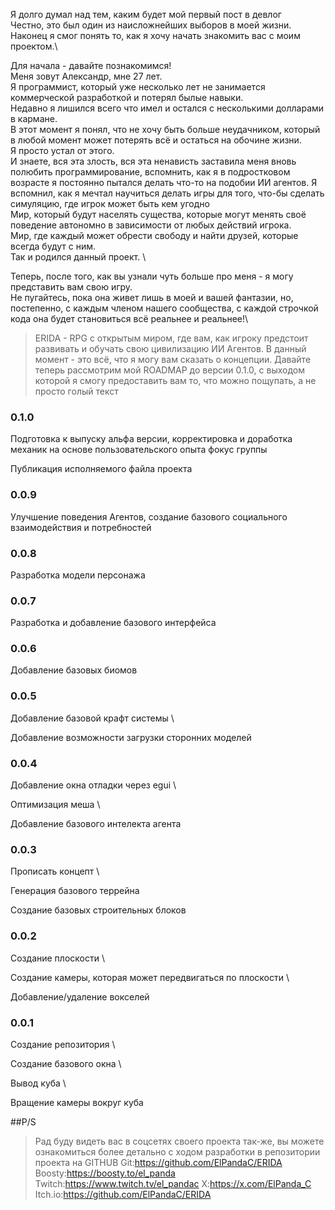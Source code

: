 Я долго думал над тем, каким будет мой первый пост в девлог\
Честно, это был один из наисложнейших выборов в моей жизни.\
Наконец я смог понять то, как я хочу начать знакомить вас с моим проектом.\

Для начала - давайте познакомимся!\
Меня зовут Александр, мне 27 лет.\
Я программист, который уже несколько лет не занимается коммерческой разработкой и потерял былые навыки.\
Недавно я лишился всего что имел и остался с несколькими долларами в кармане. \
В этот момент я понял, что не хочу быть больше неудачником, который в любой момент может потерять всё и остаться на обочине жизни.\
Я просто устал от этого.\
И знаете, вся эта злость, вся эта ненависть заставила меня вновь полюбить программирование, вспомнить, как я в подростковом возрасте я постоянно пытался делать что-то на подобии ИИ агентов.
Я вспомнил, как я мечтал научиться делать игры для того, что-бы сделать симуляцию, где игрок может быть кем угодно\
Мир, который будут населять существа, которые могут менять своё поведение автономно в зависимости от любых действий игрока.\
Мир, где каждый может обрести свободу и найти друзей, которые всегда будут с ним.\
Так и родился данный проект. \

Теперь, после того, как вы узнали чуть больше про меня - я могу представить вам свою игру.\
Не пугайтесь, пока она живет лишь в моей и вашей фантазии, но, постепенно, с каждым членом нашего сообщества, с каждой строчкой кода она будет становиться всё реальнее и реальнее!\

> ERIDA - RPG с открытым миром, где вам, как игроку предстоит развивать и обучать свою цивилизацию ИИ Агентов.
> В данный момент - это всё, что я могу вам сказать о концепции.
> Давайте теперь рассмотрим мой ROADMAP до версии 0.1.0, с выходом которой я смогу предоставить вам то, что можно пощупать,
> а не просто голый текст

### 0.1.0

Подготовка к выпуску альфа версии, корректировка и доработка механик на основе пользовательского опыта фокус группы

Публикация исполняемого файла проекта

### 0.0.9

Улучшение поведения Агентов, создание базового социального взаимодействия и потребностей

### 0.0.8

Разработка модели персонажа

### 0.0.7

Разработка и добавление базового интерфейса

### 0.0.6

Добавление базовых биомов

### 0.0.5

Добавление базовой крафт системы \

Добавление возможности загрузки сторонних моделей



### 0.0.4

Добавление окна отладки через egui \

Оптимизация меша \

Добавление базового интелекта агента



### 0.0.3

Прописать концепт \

Генерация базового террейна

Создание базовых строительных блоков



### 0.0.2

Создание плоскости \

Создание камеры, которая может передвигаться по плоскости \

Добавление/удаление вокселей

### 0.0.1

Создание репозитория \

Создание базового окна \

Вывод куба \

Вращение камеры вокруг куба

##P/S
> Рад буду видеть вас в соцсетях своего проекта
> так-же, вы можете ознакомиться более детально с ходом разработки в репозитории проекта на GITHUB
> Git:https://github.com/ElPandaC/ERIDA
> Boosty:https://boosty.to/el_panda
> Twitch:https://www.twitch.tv/el_pandac
> X:https://x.com/ElPanda_C
> Itch.io:https://github.com/ElPandaC/ERIDA